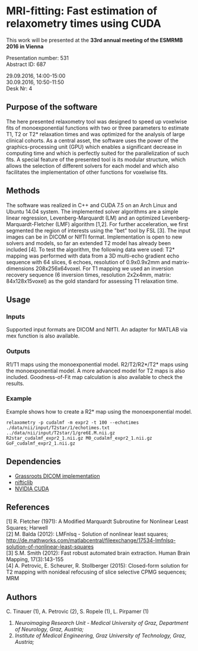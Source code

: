 # MRI-fitting: Fast estimation of relaxometry times using CUDA

This work will be presented at the **33rd annual meeting of the ESMRMB 2016 in Vienna**

Presentation number: 531 <br>
Abstract ID: 687

29.09.2016, 14:00-15:00<br>
30.09.2016, 10:50-11:50<br>
Desk Nr: 4

## Purpose of the software
The here presented relaxometry tool was designed to speed up voxelwise fits of monoexponential functions with two or three parameters to estimate T1, T2 or T2* relaxation times and was optimized for the analysis of large clinical cohorts. As a central asset, the software uses the power of the graphics-processing unit (GPU) which enables a significant decrease in computing time and which is perfectly suited for the parallelization of such fits. A special feature of the presented tool is its modular structure, which allows the selection of different solvers for each model and which also facilitates the implementation of other functions for voxelwise fits. 

## Methods
The software was realized in C++ and CUDA 7.5 on an Arch Linux and Ubuntu 14.04 system. The implemented solver algorithms are a simple linear regression, Levenberg-Marquardt (LM) and an optimized Levenberg-Marquardt-Fletcher (LMF) algorithm [1,2]. For further acceleration, we first segmented the region of interests using the "bet" tool by FSL [3]. The input images can be in DICOM or NIfTI format.  Implementation is open to new solvers and models, so far an extended T2 model has already been included [4]. To test the algorithm, the following data were used: T2* mapping was performed with data from a 3D multi-echo gradient echo sequence with 64 slices, 6 echoes, resolution of 0.9x0.9x2mm and matrix-dimensions 208x256x64voxel. For T1 mapping we used an inversion recovery sequence (6 inversion times, resolution 2x2x4mm, matrix: 84x128x15voxel) as the gold standard for assessing T1 relaxation time. 

## Usage
### Inputs
Supported input formats are DICOM and NIfTI. An adapter for MATLAB via mex function is also available.
### Outputs
R1/T1 maps using the monoexponential model. R2/T2/R2\*/T2\* maps using the monoexponential model. A more advanced model for T2 maps is also included. Goodness-of-Fit map calculation is also available to check the results.
### Example
Example shows how to create a R2* map using the monoexponential model.

`relaxometry -p cudalmf -m expr2 -t 100 --echotimes ./data/nii/input/T2star/1/echotimes.txt ../data/nii/input/T2star/1/gre6E.M.nii.gz R2star_cudalmf_expr2_1.nii.gz M0_cudalmf_expr2_1.nii.gz GoF_cudalmf_expr2_1.nii.gz`
## Dependencies
- [Grassroots DICOM implementation](https://sourceforge.net/projects/gdcm/)
- [nifticlib](https://sourceforge.net/projects/niftilib/files/nifticlib/)
- [NVIDIA CUDA](https://developer.nvidia.com/cuda-zone)

## References
[1]   R. Fletcher (1971): A Modified Marquardt Subroutine for Nonlinear Least Squares; Harwell<br>
[2]   M. Balda (2012): LMFnlsq - Solution of nonlinear least squares; http://de.mathworks.com/matlabcentral/fileexchange/17534-lmfnlsq-solution-of-nonlinear-least-squares <br>
[3]   S.M. Smith (2012): Fast robust automated brain extraction. Human Brain Mapping, 17(3):143-155 <br>
[4]   A. Petrovic, E. Scheurer, R. Stollberger (2015): Closed-form solution for T2 mapping with nonideal refocusing of slice selective CPMG sequences; MRM <br>

## Authors
C. Tinauer (1), A. Petrovic (2), S. Ropele (1), L. Pirpamer (1) <br>
1) *Neuroimaging Research Unit - Medical University of Graz, Department of Neurology, Graz, Austria;* <br>
2) *Institute of Medical Engineering, Graz University of Technology, Graz, Austria;*
